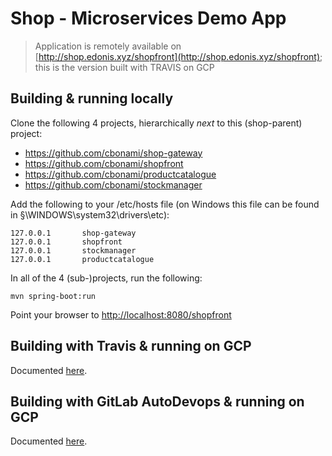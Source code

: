 # Shop - Microservices Demo App

> Application is remotely available on [http://shop.edonis.xyz/shopfront](http://shop.edonis.xyz/shopfront); this is the version built with TRAVIS on GCP

## Building & running locally

Clone the following 4 projects, hierarchically _next_ to this (shop-parent) project:

* https://github.com/cbonami/shop-gateway
* https://github.com/cbonami/shopfront
* https://github.com/cbonami/productcatalogue
* https://github.com/cbonami/stockmanager

Add the following to your /etc/hosts file (on Windows this file can be found in §\WINDOWS\system32\drivers\etc):

```
127.0.0.1       shop-gateway
127.0.0.1       shopfront
127.0.0.1       stockmanager
127.0.0.1       productcatalogue
```

In all of the 4 (sub-)projects, run the following:

```
mvn spring-boot:run
```

Point your browser to [http://localhost:8080/shopfront](http://localhost:8080/shopfront)

## Building with Travis & running on GCP

Documented [here](./TRAVIS.md).

## Building with GitLab AutoDevops & running on GCP

Documented [here](./GITLAB-GCP.md).
